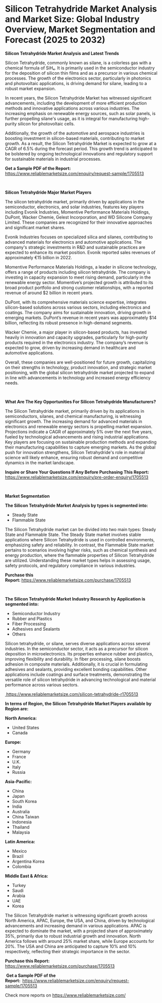 <p><h1>Silicon Tetrahydride Market Analysis and Market Size: Global Industry Overview, Market Segmentation and Forecast (2025 to 2032)</h1></p><p><strong>Silicon Tetrahydride Market Analysis and Latest Trends</strong></p>
<p><p>Silicon Tetrahydride, commonly known as silane, is a colorless gas with a chemical formula of SiH₄. It is primarily used in the semiconductor industry for the deposition of silicon thin films and as a precursor in various chemical processes. The growth of the electronics sector, particularly in photonics and photovoltaic applications, is driving demand for silane, leading to a robust market expansion.</p><p>In recent years, the Silicon Tetrahydride Market has witnessed significant advancements, including the development of more efficient production methods and innovative applications across various industries. The increasing emphasis on renewable energy sources, such as solar panels, is further propelling silane's usage, as it is integral for manufacturing high-purity silicon for photovoltaic cells. </p><p>Additionally, the growth of the automotive and aerospace industries is boosting investment in silicon-based materials, contributing to market growth. As a result, the Silicon Tetrahydride Market is expected to grow at a CAGR of 6.5% during the forecast period. This growth trend is anticipated to be bolstered by ongoing technological innovations and regulatory support for sustainable materials in industrial processes.</p></p>
<p><strong>Get a Sample PDF of the Report:&nbsp;</strong> <a href="https://www.reliablemarketsize.com/enquiry/request-sample/1705513?utm_campaign=1833&utm_medium=2&utm_source=Github&utm_content=ia&utm_term=30012025&utm_id=silicon-tetrahydride">https://www.reliablemarketsize.com/enquiry/request-sample/1705513</a></p>
<p>&nbsp;</p>
<p><strong>Silicon Tetrahydride Major Market Players</strong></p>
<p><p>The silicon tetrahydride market, primarily driven by applications in the semiconductor, electronics, and solar industries, features key players including Evonik Industries, Momentive Performance Materials Holdings, DuPont, Wacker Chemie, Gelest Incorporation, and WD Silicone Company Limited. These companies are recognized for their innovative approaches and significant market shares.</p><p>Evonik Industries focuses on specialized silica and silanes, contributing to advanced materials for electronics and automotive applications. The company's strategic investments in R&D and sustainable practices are expected to enhance its market position. Evonik reported sales revenues of approximately €15 billion in 2022.</p><p>Momentive Performance Materials Holdings, a leader in silicone technology, offers a range of products including silicon tetrahydride. The company is investing in capacity expansion to meet rising demand, particularly in the renewable energy sector. Momentive’s projected growth is attributed to its broad product portfolio and strong customer relationships, with a reported revenue of around $2 billion in recent years.</p><p>DuPont, with its comprehensive materials science expertise, integrates silicon-based solutions across various sectors, including electronics and coatings. The company aims for sustainable innovation, driving growth in emerging markets. DuPont’s revenue in recent years was approximately $14 billion, reflecting its robust presence in high-demand segments.</p><p>Wacker Chemie, a major player in silicon-based products, has invested heavily in innovation and capacity upgrades, particularly for high-purity products required in the electronics industry. The company’s revenue is expected to grow, driven by increasing demand in healthcare and automotive applications.</p><p>Overall, these companies are well-positioned for future growth, capitalizing on their strengths in technology, product innovation, and strategic market positioning, with the global silicon tetrahydride market projected to expand in line with advancements in technology and increased energy efficiency needs.</p></p>
<p>&nbsp;</p>
<p><strong>What Are The Key Opportunities For Silicon Tetrahydride Manufacturers?</strong></p>
<p><p>The Silicon Tetrahydride market, primarily driven by its applications in semiconductors, silanes, and chemical manufacturing, is witnessing significant growth. The increasing demand for advanced materials in electronics and renewable energy sectors is propelling market expansion. Projections indicate a CAGR of approximately 5% over the next five years, fueled by technological advancements and rising industrial applications. Key players are focusing on sustainable production methods and expanding their manufacturing capabilities to capture emerging markets. As the global push for innovation strengthens, Silicon Tetrahydride's role in material science will likely enhance, ensuring robust demand and competitive dynamics in the market landscape.</p></p>
<p><strong>Inquire or Share Your Questions If Any Before Purchasing This Report:</strong> <a href="https://www.reliablemarketsize.com/enquiry/pre-order-enquiry/1705513?utm_campaign=1833&utm_medium=2&utm_source=Github&utm_content=ia&utm_term=30012025&utm_id=silicon-tetrahydride">https://www.reliablemarketsize.com/enquiry/pre-order-enquiry/1705513</a></p>
<p>&nbsp;</p>
<p><strong>Market Segmentation</strong></p>
<p><strong>The Silicon Tetrahydride Market Analysis by types is segmented into:</strong></p>
<p><ul><li>Steady State</li><li>Flammable State</li></ul></p>
<p><p>The Silicon Tetrahydride market can be divided into two main types: Steady State and Flammable State. The Steady State market involves stable applications where Silicon Tetrahydride is used in controlled environments, emphasizing safety and reliability. In contrast, the Flammable State market pertains to scenarios involving higher risks, such as chemical synthesis and energy production, where the flammable properties of Silicon Tetrahydride are utilized. Understanding these market types helps in assessing usage, safety protocols, and regulatory compliance in various industries.</p></p>
<p><strong>Purchase this Report:&nbsp;</strong><a href="https://www.reliablemarketsize.com/purchase/1705513?utm_campaign=1833&utm_medium=2&utm_source=Github&utm_content=ia&utm_term=30012025&utm_id=silicon-tetrahydride">https://www.reliablemarketsize.com/purchase/1705513</a></p>
<p>&nbsp;</p>
<p><strong>The Silicon Tetrahydride Market Industry Research by Application is segmented into:</strong></p>
<p><ul><li>Semiconductor Industry</li><li>Rubber and Plastics</li><li>Fiber Processing</li><li>Adhesives and Sealants</li><li>Others</li></ul></p>
<p><p>Silicon tetrahydride, or silane, serves diverse applications across several industries. In the semiconductor sector, it acts as a precursor for silicon deposition in microelectronics. Its properties enhance rubber and plastics, improving flexibility and durability. In fiber processing, silane boosts adhesion in composite materials. Additionally, it is crucial in formulating adhesives and sealants, providing excellent bonding capabilities. Other applications include coatings and surface treatments, demonstrating the versatile role of silicon tetrahydride in advancing technological and material performance across various sectors.</p></p>
<p><a href="https://www.reliablemarketsize.com/silicon-tetrahydride-r1705513?utm_campaign=1833&utm_medium=2&utm_source=Github&utm_content=ia&utm_term=30012025&utm_id=silicon-tetrahydride">&nbsp;https://www.reliablemarketsize.com/silicon-tetrahydride-r1705513</a></p>
<p><strong>In terms of Region, the Silicon Tetrahydride Market Players available by Region are:</strong></p>
<p>
    <p> <strong> North America: </strong>
        <ul>
            <li>United States</li>
            <li>Canada</li>
        </ul>
        </p> 
    <p> <strong> Europe: </strong>
        <ul>
            <li>Germany</li>
            <li>France</li>
            <li>U.K.</li>
            <li>Italy</li>
            <li>Russia</li>
        </ul>
        </p> 
    <p> <strong> Asia-Pacific: </strong>
        <ul>
            <li>China</li>
            <li>Japan</li>
            <li>South Korea</li>
            <li>India</li>
            <li>Australia</li>
            <li>China Taiwan</li>
            <li>Indonesia</li>
            <li>Thailand</li>
            <li>Malaysia</li>
        </ul>
        </p> 
    <p> <strong> Latin America: </strong>
        <ul>
            <li>Mexico</li>
            <li>Brazil</li>
            <li>Argentina Korea</li>
            <li>Colombia</li>
        </ul>
        </p> 
    <p> <strong> Middle East & Africa: </strong>
        <ul>
            <li>Turkey</li>
            <li>Saudi</li>
            <li>Arabia</li>
            <li>UAE</li>
            <li>Korea</li>
        </ul>
    </p>
    </p>
<p><p>The Silicon Tetrahydride market is witnessing significant growth across North America, APAC, Europe, the USA, and China, driven by technological advancements and increasing demand in various applications. APAC is expected to dominate the market, with a projected share of approximately 35%, primarily due to robust industrial growth and innovation. North America follows with around 25% market share, while Europe accounts for 20%. The USA and China are anticipated to capture 10% and 10% respectively, reflecting their strategic importance in the sector.</p></p>
<p><strong>Purchase this Report: </strong><a href="https://www.reliablemarketsize.com/purchase/1705513?utm_campaign=1833&utm_medium=2&utm_source=Github&utm_content=ia&utm_term=30012025&utm_id=silicon-tetrahydride">https://www.reliablemarketsize.com/purchase/1705513</a></p>
<p>&nbsp;<strong>Get a Sample PDF of the Report:&nbsp;&nbsp;</strong><a href="https://www.reliablemarketsize.com/enquiry/request-sample/1705513?utm_campaign=1833&utm_medium=2&utm_source=Github&utm_content=ia&utm_term=30012025&utm_id=silicon-tetrahydride">https://www.reliablemarketsize.com/enquiry/request-sample/1705513</a></p>
<p><strong></strong></p>
<p>Check more reports on <a href="https://www.reliablemarketsize.com/?utm_campaign=1833&utm_medium=2&utm_source=Github&utm_content=ia&utm_term=30012025&utm_id=silicon-tetrahydride">https://www.reliablemarketsize.com/</a></p>